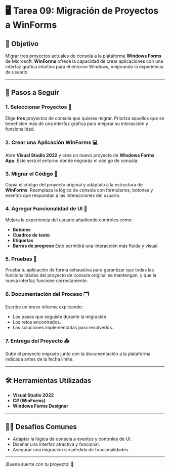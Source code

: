 # 🖥️ Tarea 09: Migración de Proyectos a WinForms

## 🎯 **Objetivo**
Migrar tres proyectos actuales de consola a la plataforma **Windows Forms** de Microsoft. **WinForms** ofrece la capacidad de crear aplicaciones con una interfaz gráfica intuitiva para el entorno Windows, mejorando la experiencia de usuario.

---

## 📝 **Pasos a Seguir**

### 1. **Seleccionar Proyectos** 📂
Elige **tres** proyectos de consola que quieras migrar. Prioriza aquellos que se beneficien más de una interfaz gráfica para mejorar su interacción y funcionalidad.

### 2. **Crear una Aplicación WinForms** 💻
Abre **Visual Studio 2022** y crea un nuevo proyecto de **Windows Forms App**. Este será el entorno donde migrarás el código de consola.

### 3. **Migrar el Código** 🔄
Copia el código del proyecto original y adáptalo a la estructura de **WinForms**. Reemplaza la lógica de consola con formularios, botones y eventos que respondan a las interacciones del usuario.

### 4. **Agregar Funcionalidad de UI** 🎨
Mejora la experiencia del usuario añadiendo controles como:
- **Botones**
- **Cuadros de texto**
- **Etiquetas**
- **Barras de progreso**
Esto permitirá una interacción más fluida y visual.

### 5. **Pruebas** 🧪
Prueba tu aplicación de forma exhaustiva para garantizar que todas las funcionalidades del proyecto de consola original se mantengan, y que la nueva interfaz funcione correctamente.

### 6. **Documentación del Proceso** 🗂️
Escribe un breve informe explicando:
- Los pasos que seguiste durante la migración.
- Los retos encontrados.
- Las soluciones implementadas para resolverlos.

### 7. **Entrega del Proyecto** 📤
Sube el proyecto migrado junto con la documentación a la plataforma indicada antes de la fecha límite.

---

## 🛠️ **Herramientas Utilizadas**

- **Visual Studio 2022**
- **C# (WinForms)**
- **Windows Forms Designer**

---

## 👨‍💻 **Desafíos Comunes**  
- Adaptar la lógica de consola a eventos y controles de UI.
- Diseñar una interfaz atractiva y funcional.
- Asegurar una migración sin pérdida de funcionalidades.

---

¡Buena suerte con tu proyecto! 🚀